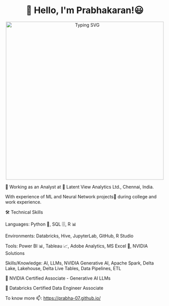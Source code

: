 <h1 align="center"> 👋 Hello, I'm Prabhakaran!😃</h1>
<p align="center">  
   <a href="https://git.io/typing-svg">
       <a href="https://git.io/typing-svg">
        <img width="500" src="https://readme-typing-svg.demolab.com?font=Fira+Code&pause=1000&size=18&color=267CB9&center=true&vCenter=true&width=500&lines=2%2B+years+of+work+experience;ML+%7C+Data+Science+%7C+Data+Analytics+Enthusiast" alt="Typing SVG" />
    </a>
</p>

💼 Working as an Analyst at 📍 Latent View Analytics Ltd., Chennai, India.

With experience of ML and Neural Network projects🎯 during college and work experience.

🛠️ Technical Skills

Languages: Python 🐍, SQL 🗄️, R 📊

Environments: Databricks, Hive, JupyterLab, GitHub, R Studio

Tools: Power BI 📊, Tableau 📈, Adobe Analytics, MS Excel 📑, NVIDIA Solutions

Skills/Knowledge: AI, LLMs, NVIDIA Generative AI, Apache Spark, Delta Lake, Lakehouse, Delta Live Tables, Data Pipelines, ETL

🥇 NVIDIA Certified Associate - Generative AI LLMs 

🏅 Databricks Certified Data Engineer Associate 

To know more 📫: https://prabha-07.github.io/
